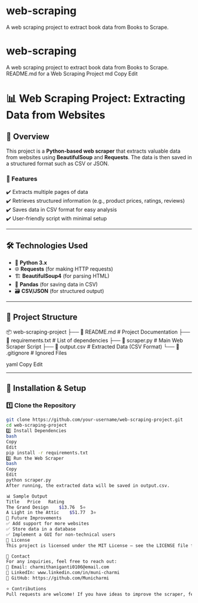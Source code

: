 # web-scraping
A web scraping project to extract book data from Books to Scrape.
# web-scraping
A web scraping project to extract book data from Books to Scrape.
README.md for a Web Scraping Project
md
Copy
Edit
# 📊 Web Scraping Project: Extracting Data from Websites

## 📖 Overview
This project is a **Python-based web scraper** that extracts valuable data from websites using **BeautifulSoup** and **Requests**. The data is then saved in a structured format such as CSV or JSON.

### **🌟 Features**
✔️ Extracts multiple pages of data  
✔️ Retrieves structured information (e.g., product prices, ratings, reviews)  
✔️ Saves data in CSV format for easy analysis  
✔️ User-friendly script with minimal setup  

---

## 🛠 **Technologies Used**
- 🐍 **Python 3.x**
- 🌐 **Requests** (for making HTTP requests)
- 🏗 **BeautifulSoup4** (for parsing HTML)
- 📝 **Pandas** (for saving data in CSV)
- 🗃 **CSV/JSON** (for structured output)

---

## 📂 **Project Structure**
📦 web-scraping-project ├── 📄 README.md # Project Documentation ├── 📄 requirements.txt # List of dependencies ├── 📄 scraper.py # Main Web Scraper Script ├── 📄 output.csv # Extracted Data (CSV Format) └── 📄 .gitignore # Ignored Files

yaml
Copy
Edit

---

## 🚀 **Installation & Setup**
### **1️⃣ Clone the Repository**
```bash
git clone https://github.com/your-username/web-scraping-project.git
cd web-scraping-project
2️⃣ Install Dependencies
bash
Copy
Edit
pip install -r requirements.txt
3️⃣ Run the Web Scraper
bash
Copy
Edit
python scraper.py
After running, the extracted data will be saved in output.csv.

📊 Sample Output
Title	Price	Rating
The Grand Design	$13.76	5⭐
A Light in the Attic	$51.77	3⭐
📝 Future Improvements
✅ Add support for more websites
✅ Store data in a database
✅ Implement a GUI for non-technical users
🛑 License
This project is licensed under the MIT License – see the LICENSE file for details.

📩 Contact
For any inquiries, feel free to reach out:
📧 Email: charmithaniganti0106@email.com
🔗 LinkedIn: www.linkedin.com/in/muni-charmi
🔗 GitHub: https://github.com/Municharmi

⭐ Contributions
Pull requests are welcome! If you have ideas to improve the scraper, feel free to contribute.
